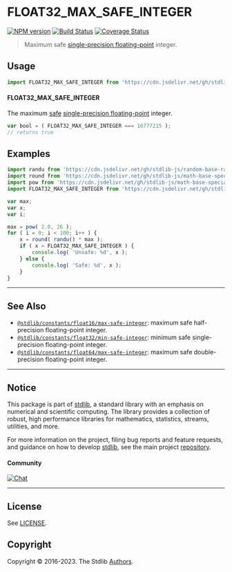 <!--

@license Apache-2.0

Copyright (c) 2018 The Stdlib Authors.

Licensed under the Apache License, Version 2.0 (the "License");
you may not use this file except in compliance with the License.
You may obtain a copy of the License at

   http://www.apache.org/licenses/LICENSE-2.0

Unless required by applicable law or agreed to in writing, software
distributed under the License is distributed on an "AS IS" BASIS,
WITHOUT WARRANTIES OR CONDITIONS OF ANY KIND, either express or implied.
See the License for the specific language governing permissions and
limitations under the License.

-->

# FLOAT32_MAX_SAFE_INTEGER

[![NPM version][npm-image]][npm-url] [![Build Status][test-image]][test-url] [![Coverage Status][coverage-image]][coverage-url] <!-- [![dependencies][dependencies-image]][dependencies-url] -->

> Maximum safe [single-precision floating-point][ieee754] integer.



<section class="usage">

## Usage

```javascript
import FLOAT32_MAX_SAFE_INTEGER from 'https://cdn.jsdelivr.net/gh/stdlib-js/constants-float32-max-safe-integer@deno/mod.js';
```

#### FLOAT32_MAX_SAFE_INTEGER

The maximum [safe][safe-integers] [single-precision floating-point][ieee754] integer.

```javascript
var bool = ( FLOAT32_MAX_SAFE_INTEGER === 16777215 );
// returns true
```

</section>

<!-- /.usage -->

<section class="examples">

## Examples

<!-- eslint no-undef: "error" -->

```javascript
import randu from 'https://cdn.jsdelivr.net/gh/stdlib-js/random-base-randu@deno/mod.js';
import round from 'https://cdn.jsdelivr.net/gh/stdlib-js/math-base-special-round@deno/mod.js';
import pow from 'https://cdn.jsdelivr.net/gh/stdlib-js/math-base-special-pow@deno/mod.js';
import FLOAT32_MAX_SAFE_INTEGER from 'https://cdn.jsdelivr.net/gh/stdlib-js/constants-float32-max-safe-integer@deno/mod.js';

var max;
var x;
var i;

max = pow( 2.0, 26 );
for ( i = 0; i < 100; i++ ) {
    x = round( randu() * max );
    if ( x > FLOAT32_MAX_SAFE_INTEGER ) {
        console.log( 'Unsafe: %d', x );
    } else {
        console.log( 'Safe: %d', x );
    }
}
```

</section>

<!-- /.examples -->

<!-- C interface documentation. -->



<!-- Section for related `stdlib` packages. Do not manually edit this section, as it is automatically populated. -->

<section class="related">

* * *

## See Also

-   <span class="package-name">[`@stdlib/constants/float16/max-safe-integer`][@stdlib/constants/float16/max-safe-integer]</span><span class="delimiter">: </span><span class="description">maximum safe half-precision floating-point integer.</span>
-   <span class="package-name">[`@stdlib/constants/float32/min-safe-integer`][@stdlib/constants/float32/min-safe-integer]</span><span class="delimiter">: </span><span class="description">minimum safe single-precision floating-point integer.</span>
-   <span class="package-name">[`@stdlib/constants/float64/max-safe-integer`][@stdlib/constants/float64/max-safe-integer]</span><span class="delimiter">: </span><span class="description">maximum safe double-precision floating-point integer.</span>

</section>

<!-- /.related -->

<!-- Section for all links. Make sure to keep an empty line after the `section` element and another before the `/section` close. -->


<section class="main-repo" >

* * *

## Notice

This package is part of [stdlib][stdlib], a standard library with an emphasis on numerical and scientific computing. The library provides a collection of robust, high performance libraries for mathematics, statistics, streams, utilities, and more.

For more information on the project, filing bug reports and feature requests, and guidance on how to develop [stdlib][stdlib], see the main project [repository][stdlib].

#### Community

[![Chat][chat-image]][chat-url]

---

## License

See [LICENSE][stdlib-license].


## Copyright

Copyright &copy; 2016-2023. The Stdlib [Authors][stdlib-authors].

</section>

<!-- /.stdlib -->

<!-- Section for all links. Make sure to keep an empty line after the `section` element and another before the `/section` close. -->

<section class="links">

[npm-image]: http://img.shields.io/npm/v/@stdlib/constants-float32-max-safe-integer.svg
[npm-url]: https://npmjs.org/package/@stdlib/constants-float32-max-safe-integer

[test-image]: https://github.com/stdlib-js/constants-float32-max-safe-integer/actions/workflows/test.yml/badge.svg?branch=main
[test-url]: https://github.com/stdlib-js/constants-float32-max-safe-integer/actions/workflows/test.yml?query=branch:main

[coverage-image]: https://img.shields.io/codecov/c/github/stdlib-js/constants-float32-max-safe-integer/main.svg
[coverage-url]: https://codecov.io/github/stdlib-js/constants-float32-max-safe-integer?branch=main

<!--

[dependencies-image]: https://img.shields.io/david/stdlib-js/constants-float32-max-safe-integer.svg
[dependencies-url]: https://david-dm.org/stdlib-js/constants-float32-max-safe-integer/main

-->

[chat-image]: https://img.shields.io/gitter/room/stdlib-js/stdlib.svg
[chat-url]: https://gitter.im/stdlib-js/stdlib/

[stdlib]: https://github.com/stdlib-js/stdlib

[stdlib-authors]: https://github.com/stdlib-js/stdlib/graphs/contributors

[umd]: https://github.com/umdjs/umd
[es-module]: https://developer.mozilla.org/en-US/docs/Web/JavaScript/Guide/Modules

[deno-url]: https://github.com/stdlib-js/constants-float32-max-safe-integer/tree/deno
[umd-url]: https://github.com/stdlib-js/constants-float32-max-safe-integer/tree/umd
[esm-url]: https://github.com/stdlib-js/constants-float32-max-safe-integer/tree/esm
[branches-url]: https://github.com/stdlib-js/constants-float32-max-safe-integer/blob/main/branches.md

[stdlib-license]: https://raw.githubusercontent.com/stdlib-js/constants-float32-max-safe-integer/main/LICENSE

[safe-integers]: http://www.2ality.com/2013/10/safe-integers.html

[ieee754]: https://en.wikipedia.org/wiki/IEEE_754-1985

<!-- <related-links> -->

[@stdlib/constants/float16/max-safe-integer]: https://github.com/stdlib-js/constants-float16-max-safe-integer/tree/deno

[@stdlib/constants/float32/min-safe-integer]: https://github.com/stdlib-js/constants-float32-min-safe-integer/tree/deno

[@stdlib/constants/float64/max-safe-integer]: https://github.com/stdlib-js/constants-float64-max-safe-integer/tree/deno

<!-- </related-links> -->

</section>

<!-- /.links -->

